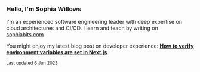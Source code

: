 ### Hello, I'm Sophia Willows

I'm an experienced software engineering leader with deep expertise on cloud architectures and CI/CD. I learn and teach by writing on [sophiabits.com](https://sophiabits.com/blog)

You might enjoy my latest blog post on developer experience: **[How to verify environment variables are set in Next.js](https://sophiabits.com/blog/verify-environment-variables-nextjs)**.

<sub>Last updated 6 Jun 2023</sub>
